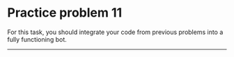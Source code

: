 # Practice problem 11

For this task, you should integrate your code from previous problems into a fully functioning bot. 

---
